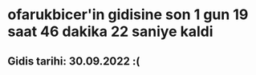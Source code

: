 # ofarukbicer'in gidisine son 1 gun 19 saat 46 dakika 22 saniye kaldi

## Gidis tarihi: 30.09.2022 :(